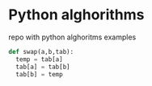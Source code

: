 # Python alghorithms 
repo with python alghoritms examples


``` python
def swap(a,b,tab):
  temp = tab[a]
  tab[a] = tab[b]
  tab[b] = temp
```
